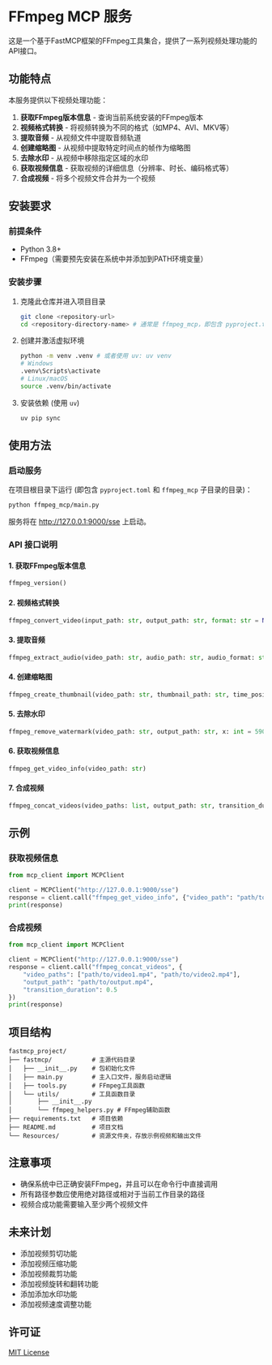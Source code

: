 # FFmpeg MCP 服务

这是一个基于FastMCP框架的FFmpeg工具集合，提供了一系列视频处理功能的API接口。

## 功能特点

本服务提供以下视频处理功能：

1. **获取FFmpeg版本信息** - 查询当前系统安装的FFmpeg版本
2. **视频格式转换** - 将视频转换为不同的格式（如MP4、AVI、MKV等）
3. **提取音频** - 从视频文件中提取音频轨道
4. **创建缩略图** - 从视频中提取特定时间点的帧作为缩略图
5. **去除水印** - 从视频中移除指定区域的水印
6. **获取视频信息** - 获取视频的详细信息（分辨率、时长、编码格式等）
7. **合成视频** - 将多个视频文件合并为一个视频

## 安装要求

### 前提条件

- Python 3.8+
- FFmpeg（需要预先安装在系统中并添加到PATH环境变量）

### 安装步骤

1. 克隆此仓库并进入项目目录
   ```bash
   git clone <repository-url>
   cd <repository-directory-name> # 通常是 ffmpeg_mcp，即包含 pyproject.toml 的目录
   ```

2. 创建并激活虚拟环境
   ```bash
   python -m venv .venv # 或者使用 uv: uv venv
   # Windows
   .venv\Scripts\activate
   # Linux/macOS
   source .venv/bin/activate
   ```

3. 安装依赖 (使用 `uv`)
   ```bash
   uv pip sync
   ```

## 使用方法

### 启动服务

在项目根目录下运行 (即包含 `pyproject.toml` 和 `ffmpeg_mcp` 子目录的目录)：
```bash
python ffmpeg_mcp/main.py
```

服务将在 http://127.0.0.1:9000/sse 上启动。

### API 接口说明

#### 1. 获取FFmpeg版本信息

```python
ffmpeg_version()
```

#### 2. 视频格式转换

```python
ffmpeg_convert_video(input_path: str, output_path: str, format: str = None)
```

#### 3. 提取音频

```python
ffmpeg_extract_audio(video_path: str, audio_path: str, audio_format: str = "mp3")
```

#### 4. 创建缩略图

```python
ffmpeg_create_thumbnail(video_path: str, thumbnail_path: str, time_position: str = "00:00:05")
```

#### 5. 去除水印

```python
ffmpeg_remove_watermark(video_path: str, output_path: str, x: int = 590, y: int = 1200, width: int = 100, height: int = 40)
```

#### 6. 获取视频信息

```python
ffmpeg_get_video_info(video_path: str)
```

#### 7. 合成视频

```python
ffmpeg_concat_videos(video_paths: list, output_path: str, transition_duration: float = 0.5)
```

## 示例

### 获取视频信息

```python
from mcp_client import MCPClient

client = MCPClient("http://127.0.0.1:9000/sse")
response = client.call("ffmpeg_get_video_info", {"video_path": "path/to/video.mp4"})
print(response)
```

### 合成视频

```python
from mcp_client import MCPClient

client = MCPClient("http://127.0.0.1:9000/sse")
response = client.call("ffmpeg_concat_videos", {
    "video_paths": ["path/to/video1.mp4", "path/to/video2.mp4"],
    "output_path": "path/to/output.mp4",
    "transition_duration": 0.5
})
print(response)
```

## 项目结构

```
fastmcp_project/
├── fastmcp/           # 主源代码目录
│   ├── __init__.py    # 包初始化文件
│   ├── main.py        # 主入口文件，服务启动逻辑
│   ├── tools.py       # FFmpeg工具函数
│   └── utils/         # 工具函数目录
│       ├── __init__.py
│       └── ffmpeg_helpers.py # FFmpeg辅助函数
├── requirements.txt   # 项目依赖
├── README.md          # 项目文档
└── Resources/         # 资源文件夹，存放示例视频和输出文件
```

## 注意事项

- 确保系统中已正确安装FFmpeg，并且可以在命令行中直接调用
- 所有路径参数应使用绝对路径或相对于当前工作目录的路径
- 视频合成功能需要输入至少两个视频文件

## 未来计划

- 添加视频剪切功能
- 添加视频压缩功能
- 添加视频裁剪功能
- 添加视频旋转和翻转功能
- 添加添加水印功能
- 添加视频速度调整功能

## 许可证

[MIT License](LICENSE)
